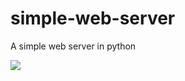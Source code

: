 # simple-web-server
<p>A simple web server in python</p>
<img src="https://cloud.githubusercontent.com/assets/5385065/11925294/1c847c6c-a788-11e5-8fe7-929606bd3358.png"></img>
